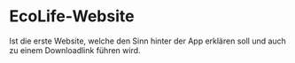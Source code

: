 # EcoLife-Website
Ist die erste Website, welche den Sinn hinter der App erklären soll und auch zu einem Downloadlink führen wird.
